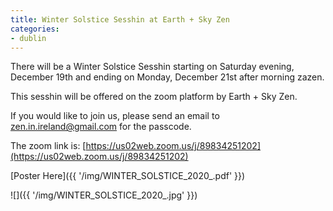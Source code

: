 ```yaml
---
title: Winter Solstice Sesshin at Earth + Sky Zen
categories:
- dublin
---
```


There will be a Winter Solstice Sesshin starting on Saturday evening, December 19th and ending on Monday, December 21st after morning zazen.

This sesshin will be offered on the zoom platform by Earth + Sky Zen.

If you would like to join us, please send an email to zen.in.ireland@gmail.com for the passcode. 

The zoom link is:  [https://us02web.zoom.us/j/89834251202](https://us02web.zoom.us/j/89834251202)

[Poster Here]({{ '/img/WINTER_SOLSTICE_2020_.pdf' }})

![]({{ '/img/WINTER_SOLSTICE_2020_.jpg' }})
